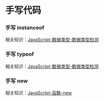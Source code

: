 # 手写代码

### 手写 instanceof

相关知识：[JavaScript-数据类型-数据类型检测](/basic/javascript/data-types#数据类型检测)

<!--@include: ../../interview/questions/write-instanceof.md-->

### 手写 typeof

相关知识：[JavaScript-数据类型-数据类型检测](/basic/javascript/data-types#数据类型检测)

<!--@include: ../../interview/questions/write-typeof.md-->

### 手写 new

相关知识：[JavaScript-函数-new](/basic/javascript/function#new)

<!--@include: ../../interview/questions/write-new.md-->
